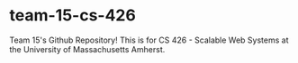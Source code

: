 # team-15-cs-426
Team 15's Github Repository! This is for CS 426 - Scalable Web Systems at the University of Massachusetts Amherst.
